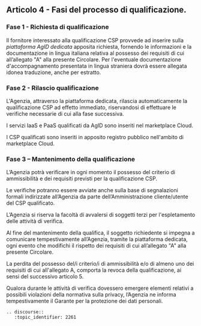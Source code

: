 ## Articolo 4 - Fasi del processo di qualificazione.

### Fase 1 - Richiesta di qualificazione

Il fornitore interessato alla qualificazione CSP provvede ad
inserire sulla *piattaforma AgID dedicata* apposita richiesta, fornendo le
informazioni e la documentazione in lingua italiana relativa al possesso dei 
requisiti di cui all’allegato "A" alla presente Circolare. 
Per l'eventuale documentazione d'accompagnamento presentata in lingua straniera 
dovrà essere allegata idonea traduzione, anche per estratto.


### Fase 2 - Rilascio qualificazione

L'Agenzia, attraverso la piattaforma dedicata, rilascia automaticamente la qualificazione CSP ad effetto immediato, 
riservandosi di effettuare le verifiche necessarie di cui alla fase successiva.

I servizi IaaS e PaaS qualificati da AgID sono inseriti nel marketplace Cloud.

I CSP qualificati sono inseriti in apposito registro pubblico nell'ambito di marketplace Cloud.


### Fase 3 – Mantenimento della qualificazione

L’Agenzia potrà verificare in ogni momento il possesso del criterio di ammissibilità e
dei requisiti previsti per la qualificazione CSP.

Le verifiche potranno essere avviate anche sulla base di segnalazioni formali indirizzate
all’Agenzia da parte dell’Amministrazione cliente/utente del CSP qualificato.

L’Agenzia si riserva la facoltà di avvalersi di soggetti terzi per l'espletamento delle
attività di verifica.

Al fine del mantenimento della qualifica, il soggetto richiedente si
impegna a comunicare tempestivamente all’Agenzia, tramite la piattaforma dedicata, ogni evento che modifichi il
rispetto dei requisiti di cui all’allegato "A" alla presente Circolare.

La perdita del possesso del/i criterio/i di ammissibilità e/o di almeno uno dei requisiti di cui all'allegato A, 
comporta la revoca della qualificazione, ai sensi del successivo articolo 5.

Qualora durante le attività di verifica dovessero emergere
elementi relativi a possibili violazioni della normativa sulla privacy,
l’Agenzia ne informa tempestivamente il Garante per la protezione dei dati
personali.

```eval_rst
.. discourse::
   :topic_identifier: 2261
```
